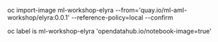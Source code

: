 oc import-image ml-workshop-elyra --from='quay.io/ml-aml-workshop/elyra:0.0.1' --reference-policy=local --confirm

oc label is ml-workshop-elyra 'opendatahub.io/notebook-image=true'


